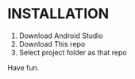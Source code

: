 # INSTALLATION
  1. Download Android Studio
  2. Download This repo
  3. Select project folder as that repo
  

  Have fun.
